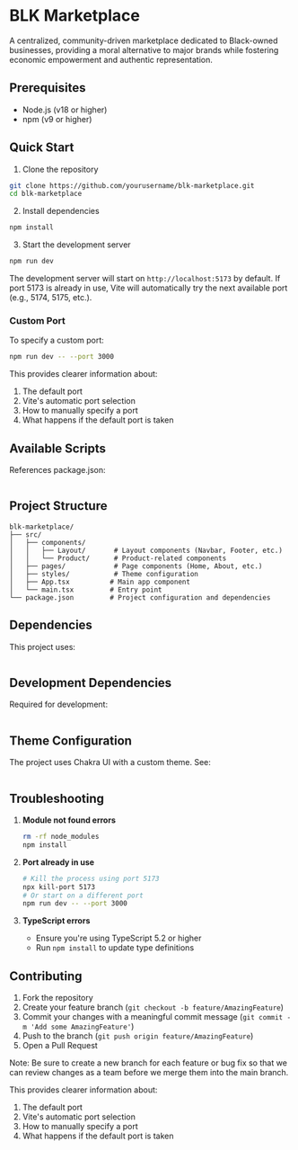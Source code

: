 # BLK Marketplace 

A centralized, community-driven marketplace dedicated to Black-owned businesses, providing a moral alternative to major brands while fostering economic empowerment and authentic representation.

## Prerequisites

- Node.js (v18 or higher)
- npm (v9 or higher)

## Quick Start

1. Clone the repository

```bash
git clone https://github.com/yourusername/blk-marketplace.git
cd blk-marketplace
```

2. Install dependencies

```bash
npm install
```

3. Start the development server

```bash
npm run dev
```


The development server will start on `http://localhost:5173` by default. If port 5173 is already in use, Vite will automatically try the next available port (e.g., 5174, 5175, etc.).

### Custom Port
To specify a custom port:
```bash
npm run dev -- --port 3000
```

This provides clearer information about:
1. The default port
2. Vite's automatic port selection
3. How to manually specify a port
4. What happens if the default port is taken

## Available Scripts

References package.json:
```typescript:blk-marketplace/package.json
```

## Project Structure

```
blk-marketplace/
├── src/
│   ├── components/
│   │   ├── Layout/       # Layout components (Navbar, Footer, etc.)
│   │   └── Product/      # Product-related components
│   ├── pages/            # Page components (Home, About, etc.)
│   ├── styles/           # Theme configuration
│   ├── App.tsx          # Main app component
│   └── main.tsx         # Entry point
└── package.json         # Project configuration and dependencies
```

## Dependencies

This project uses:
```typescript:blk-marketplace/package.json
```

## Development Dependencies

Required for development:
```typescript:blk-marketplace/package.json
```

## Theme Configuration

The project uses Chakra UI with a custom theme. See:
```typescript:blk-marketplace/src/styles/theme.ts
```

## Troubleshooting

1. **Module not found errors**
   ```bash
   rm -rf node_modules
   npm install
   ```

2. **Port already in use**
   ```bash
   # Kill the process using port 5173
   npx kill-port 5173
   # Or start on a different port
   npm run dev -- --port 3000
   ```

3. **TypeScript errors**
   - Ensure you're using TypeScript 5.2 or higher
   - Run `npm install` to update type definitions

## Contributing

1. Fork the repository
2. Create your feature branch (`git checkout -b feature/AmazingFeature`)
3. Commit your changes with a meaningful commit message (`git commit -m 'Add some AmazingFeature'`)
4. Push to the branch (`git push origin feature/AmazingFeature`)
5. Open a Pull Request

Note: Be sure to create a new branch for each feature or bug fix so that we can review changes as a team before we merge them into the main branch.

This provides clearer information about:
1. The default port
2. Vite's automatic port selection
3. How to manually specify a port
4. What happens if the default port is taken

